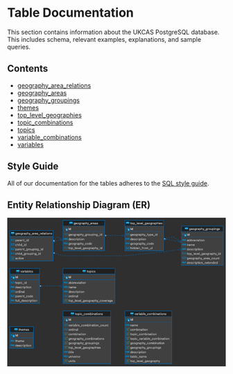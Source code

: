 # Table Documentation

This section contains information about the UKCAS PostgreSQL database. This includes schema, relevant examples, explanations, and sample queries.

## Contents

- [geography_area_relations](geography_area_relations.md)
- [geography_areas](geography_areas.md)
- [geography_groupings](geography_groupings.md)
- [themes](themes.md)
- [top_level_geographies](top_level_geographies.md)
- [topic_combinations](topic_combinations.md)
- [topics](topics.md)
- [variable_combinations](variable_combinations.md)
- [variables](variables.md)

## Style Guide
All of our documentation for the tables adheres to the [SQL style guide](https://www.sqlstyle.guide/#do).
## Entity Relationship Diagram (ER)

![Entity Relationship Diagram (ER)](/tables/ERD.png)
